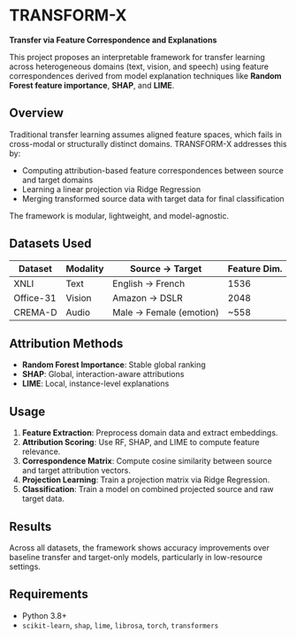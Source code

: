 # TRANSFORM-X

**Transfer via Feature Correspondence and Explanations**

This project proposes an interpretable framework for transfer learning across heterogeneous domains (text, vision, and speech) using feature correspondences derived from model explanation techniques like **Random Forest feature importance**, **SHAP**, and **LIME**.

## Overview

Traditional transfer learning assumes aligned feature spaces, which fails in cross-modal or structurally distinct domains. TRANSFORM-X addresses this by:

* Computing attribution-based feature correspondences between source and target domains
* Learning a linear projection via Ridge Regression
* Merging transformed source data with target data for final classification

The framework is modular, lightweight, and model-agnostic.

## Datasets Used

| Dataset   | Modality | Source → Target         | Feature Dim. |
| --------- | -------- | ----------------------- | ------------ |
| XNLI      | Text     | English → French        | 1536         |
| Office-31 | Vision   | Amazon → DSLR           | 2048         |
| CREMA-D   | Audio    | Male → Female (emotion) | \~558        |

## Attribution Methods

* **Random Forest Importance**: Stable global ranking
* **SHAP**: Global, interaction-aware attributions
* **LIME**: Local, instance-level explanations

## Usage

1. **Feature Extraction**: Preprocess domain data and extract embeddings.
2. **Attribution Scoring**: Use RF, SHAP, and LIME to compute feature relevance.
3. **Correspondence Matrix**: Compute cosine similarity between source and target attribution vectors.
4. **Projection Learning**: Train a projection matrix via Ridge Regression.
5. **Classification**: Train a model on combined projected source and raw target data.

## Results

Across all datasets, the framework shows accuracy improvements over baseline transfer and target-only models, particularly in low-resource settings.

## Requirements

* Python 3.8+
* `scikit-learn`, `shap`, `lime`, `librosa`, `torch`, `transformers`

